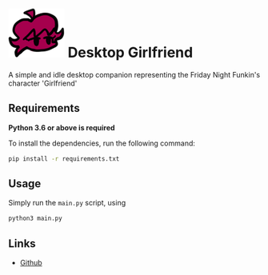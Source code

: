 # ![Desktop Girlfriend icon](assets/gf_icon.png) Desktop Girlfriend

A simple and idle desktop companion representing the Friday Night Funkin's character 'Girlfriend'

## Requirements

**Python 3.6 or above is required**

To install the dependencies, run the following command:

```bash
pip install -r requirements.txt
```

## Usage

Simply run the `main.py` script, using

```bash
python3 main.py
```

## Links

- [Github](https://github.com/Kyrela/Desktop-Girlfriend)